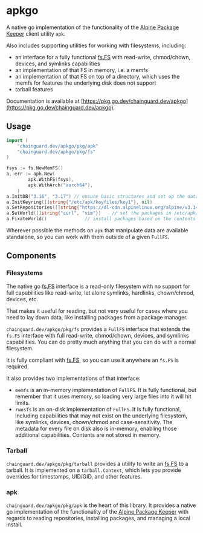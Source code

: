 # apkgo

A native go implementation of the functionality of the [Alpine Package Keeper](https://wiki.alpinelinux.org/wiki/Alpine_Package_Keeper)
client utility `apk`.

Also includes supporting utilities for working with filesystems, including:

* an interface for a fully functional [fs.FS](https://pkg.go.dev/io/fs#FS) with
read-write, chmod/chown, devices, and symlinks capabilities
* an implementation of that FS in memory, i.e. a memfs
* an implementation of that FS on top of a directory, which uses the memfs for features the underlying disk does not support
* tarball features

Documentation is available at [https://pkg.go.dev/chainguard.dev/apkgo](https://pkg.go.dev/chainguard.dev/apkgo).

## Usage

```go
import (
    "chainguard.dev/apkgo/pkg/apk"
    "chainguard.dev/apkgo/pkg/fs"
)

fsys := fs.NewMemFS()
a, err := apk.New(
		apk.WithFS(fsys),
		apk.WithArch("aarch64"),
	)
a.InitDB("3.16", "3.17") // ensure basic structures and set up the database, fetches keys for those OS versions
a.InitKeyring([]string{"/etc/apk/keyfiles/key1"}, nil)
a.SetRepositories([]string{"https://dl-cdn.alpinelinux.org/alpine/v3.14/main"})
a.SetWorld([]string{"curl", "vim"})    // set the packages in /etc/apk/world
a.FixateWorld()              // install packages based on the contents of /etc/apk/world
```

Wherever possible the methods on `apk` that manipulate data are available standalone,
so you can work with them outside of a given `FullFS`.

## Components

### Filesystems

The native go [fs.FS](https://pkg.go.dev/io/fs#FS) interface is a read-only filesystem
with no support for full capabilities like read-write, let alone symlinks, hardlinks,
chown/chmod, devices, etc.

That makes it useful for reading, but not very useful for cases where you need to lay
down data, like installing packages from a package manager.

`chainguard.dev/apkgo/pkg/fs` provides a `FullFS` interface that extends the
`fs.FS` interface with full read-write, chmod/chown, devices, and symlinks capabilities.
You can do pretty much anything that you can do with a normal filesystem.

It is fully compliant with [fs.FS](https://pkg.go.dev/io/fs#FS), so you can use it
anywhere an `fs.FS` is required.

It also provides two implementations of that interface:

* `memfs` is an in-memory implementation of `FullFS`. It is fully functional, but remember that it uses memory, so loading very large files into it will hit limits.
* `rwosfs` is an on-disk implementation of `FullFS`. It is fully functional, including capabilities that may not exist on the underlying filesystem, like symlinks, devices, chown/chmod and case-sensitivity. The metadata for every file on disk also is in-memory, enabling those additional capabilities. Contents are not stored in memory.

### Tarball

`chainguard.dev/apkgo/pkg/tarball` provides a utility to write an [fs.FS](https://pkg.go.dev/io/fs#FS) to a tarball. It is implemented on a `tarball.Context`, which lets
you provide overrides for timestamps, UID/GID, and other features.

### apk

`chainguard.dev/apkgo/pkg/apk` is the heart of this library. It provides a native go
implementation of the functionality of the
[Alpine Package Keeper](https://wiki.alpinelinux.org/wiki/Alpine_Package_Keeper)
with regards to reading repositories, installing packages, and managing a local install.
